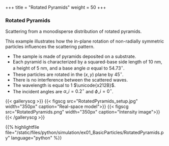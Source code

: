 +++
title = "Rotated Pyramids"
weight = 50
+++

### Rotated Pyramids

Scattering from a monodisperse distribution of rotated pyramids.

This example illustrates how the in-plane rotation of non-radially symmetric particles influences the scattering pattern.

* The sample is made of pyramids deposited on a substrate.
* Each pyramid is characterized by a squared-base side length of $10$ nm, a height of $5$ nm, and a base angle $\alpha$ equal to $54.73^{\circ}$.
* These particles are rotated in the $(x, y)$ plane by $45^{\circ}$.
* There is no interference between the scattered waves.
* The wavelength is equal to $1$ $\unicode{x212B}$.
* The incident angles are $\alpha\_i = 0.2 ^{\circ}$ and $\phi\_i = 0^{\circ}$.

{{< galleryscg >}}
{{< figscg src="RotatedPyramids_setup.jpg" width="350px" caption="Real-space model">}}
{{< figscg src="RotatedPyramids.png" width="350px" caption="Intensity image">}}
{{< /galleryscg >}}

{{% highlightfile file="/static/files/python/simulation/ex01_BasicParticles/RotatedPyramids.py" language="python" %}}
